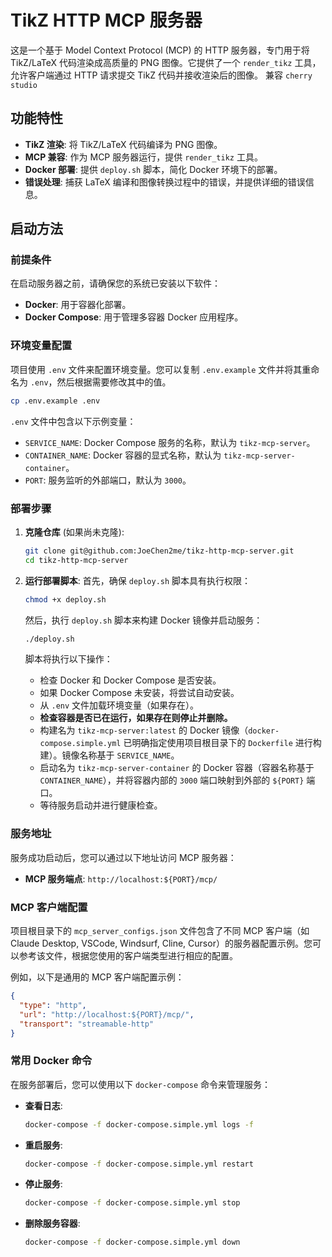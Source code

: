 # TikZ HTTP MCP 服务器

这是一个基于 Model Context Protocol (MCP) 的 HTTP 服务器，专门用于将 TikZ/LaTeX 代码渲染成高质量的 PNG 图像。它提供了一个 `render_tikz` 工具，允许客户端通过 HTTP 请求提交 TikZ 代码并接收渲染后的图像。
兼容 `cherry studio`


## 功能特性

*   **TikZ 渲染**: 将 TikZ/LaTeX 代码编译为 PNG 图像。
*   **MCP 兼容**: 作为 MCP 服务器运行，提供 `render_tikz` 工具。
*   **Docker 部署**: 提供 `deploy.sh` 脚本，简化 Docker 环境下的部署。
*   **错误处理**: 捕获 LaTeX 编译和图像转换过程中的错误，并提供详细的错误信息。

## 启动方法

### 前提条件

在启动服务器之前，请确保您的系统已安装以下软件：

*   **Docker**: 用于容器化部署。
*   **Docker Compose**: 用于管理多容器 Docker 应用程序。

### 环境变量配置

项目使用 `.env` 文件来配置环境变量。您可以复制 `.env.example` 文件并将其重命名为 `.env`，然后根据需要修改其中的值。

```bash
cp .env.example .env
```

`.env` 文件中包含以下示例变量：

*   `SERVICE_NAME`: Docker Compose 服务的名称，默认为 `tikz-mcp-server`。
*   `CONTAINER_NAME`: Docker 容器的显式名称，默认为 `tikz-mcp-server-container`。
*   `PORT`: 服务监听的外部端口，默认为 `3000`。

### 部署步骤

1.  **克隆仓库** (如果尚未克隆):
    ```bash
    git clone git@github.com:JoeChen2me/tikz-http-mcp-server.git
    cd tikz-http-mcp-server
    ```

2.  **运行部署脚本**:
    首先，确保 `deploy.sh` 脚本具有执行权限：
    ```bash
    chmod +x deploy.sh
    ```
    然后，执行 `deploy.sh` 脚本来构建 Docker 镜像并启动服务：

    ```bash
    ./deploy.sh
    ```

    脚本将执行以下操作：
    *   检查 Docker 和 Docker Compose 是否安装。
    *   如果 Docker Compose 未安装，将尝试自动安装。
    *   从 `.env` 文件加载环境变量（如果存在）。
    *   **检查容器是否已在运行，如果存在则停止并删除。**
    *   构建名为 `tikz-mcp-server:latest` 的 Docker 镜像（`docker-compose.simple.yml` 已明确指定使用项目根目录下的 `Dockerfile` 进行构建）。镜像名称基于 `SERVICE_NAME`。
    *   启动名为 `tikz-mcp-server-container` 的 Docker 容器（容器名称基于 `CONTAINER_NAME`），并将容器内部的 `3000` 端口映射到外部的 `${PORT}` 端口。
    *   等待服务启动并进行健康检查。

### 服务地址

服务成功启动后，您可以通过以下地址访问 MCP 服务器：

*   **MCP 服务端点**: `http://localhost:${PORT}/mcp/`

### MCP 客户端配置

项目根目录下的 `mcp_server_configs.json` 文件包含了不同 MCP 客户端（如 Claude Desktop, VSCode, Windsurf, Cline, Cursor）的服务器配置示例。您可以参考该文件，根据您使用的客户端类型进行相应的配置。

例如，以下是通用的 MCP 客户端配置示例：

```json
{
  "type": "http",
  "url": "http://localhost:${PORT}/mcp/",
  "transport": "streamable-http"
}
```

### 常用 Docker 命令

在服务部署后，您可以使用以下 `docker-compose` 命令来管理服务：

*   **查看日志**:
    ```bash
    docker-compose -f docker-compose.simple.yml logs -f
    ```
*   **重启服务**:
    ```bash
    docker-compose -f docker-compose.simple.yml restart
    ```
*   **停止服务**:
    ```bash
    docker-compose -f docker-compose.simple.yml stop
    ```
*   **删除服务容器**:
    ```bash
    docker-compose -f docker-compose.simple.yml down
    ```
